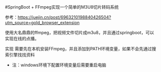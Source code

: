 #SpringBoot + FFmpeg实现一个简单的M3U8切片转码系统

参考：https://juejin.cn/post/6963210198840426504?utm_source=gold_browser_extension

使用大名鼎鼎的ffmpeg，把视频文件切片成m3u8，并且通过springboot，可以实现在线的点播。

实现
需要先在本机安装FFmpeg，并且添加到PATH环境变量，如果不会先通过搜索引擎找找资料
- 注：windows环境下配置环境变量后需要重启电脑




